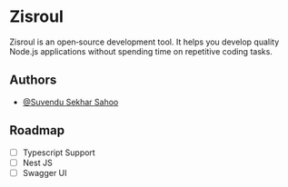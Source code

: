 # Zisroul

Zisroul is an open‑source development tool. It helps you develop quality Node.js applications without spending time on repetitive coding tasks.


## Authors

- [@Suvendu Sekhar Sahoo](https://github.com/Hap-i)


## Roadmap

- [ ]  Typescript Support
- [ ]  Nest JS
- [ ]  Swagger UI
